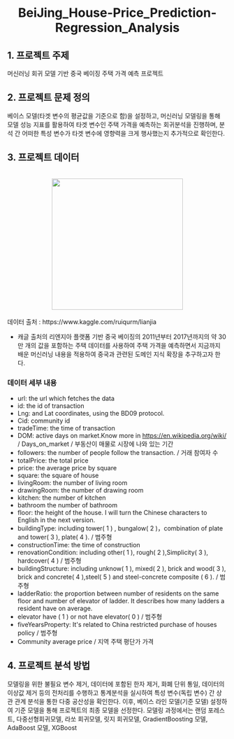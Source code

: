 # <div align="Center">BeiJing_House-Price_Prediction-Regression_Analysis </div>

## 1. 프로젝트 주제 

머신러닝 회귀 모델 기반 중국 베이징 주택 가격 예측 프로젝트 

## 2. 프로젝트 문제 정의 

베이스 모델(타겟 변수의 평균값을 기준으로 함)을 설정하고, 머신러닝 모델링을 통해 모델 성능 지표를 활용하여 타겟 변수인 주택 가격을 예측하는 회귀분석을 진행하며, 분석 간 어떠한 특성 변수가 타겟 변수에 영향력을 크게 행사했는지 추가적으로 확인한다. 

## 3. 프로젝트 데이터 

<br>
<div align="Center"><img src='https://imgur.com/CxTKWWn.png' width = '300'></div>
<br>
데이터 출처 : https://www.kaggle.com/ruiqurm/lianjia

- 캐글 출처의 리엔지아 플랫폼 기반 중국 베이징의 2011년부터 2017년까지의 약 30만 개의 값을 포함하는 주택 데이터를 사용하여 주택 가격을 예측하면서 지금까지 배운 머신러닝 내용을 적용하여 중국과 관련된 도메인 지식 확장을 추구하고자 한다.

### 데이터 세부 내용

- url: the url which fetches the data
- id: the id of transaction
- Lng: and Lat coordinates, using the BD09 protocol.
- Cid: community id
- tradeTime: the time of transaction
- DOM: active days on market.Know more in https://en.wikipedia.org/wiki/ / Days_on_market / 부동산이 매물로 시장에 나와 있는 기간
- followers: the number of people follow the transaction. / 거래 참여자 수
- totalPrice: the total price
- price: the average price by square
- square: the square of house
- livingRoom: the number of living room
- drawingRoom: the number of drawing room
- kitchen: the number of kitchen
- bathroom the number of bathroom
- floor: the height of the house. I will turn the Chinese characters to English in the next version.
- buildingType: including tower( 1 ) , bungalow( 2 )，combination of plate and tower( 3 ), plate( 4 ). / 범주형 
- constructionTime: the time of construction
- renovationCondition: including other( 1 ), rough( 2 ),Simplicity( 3 ), hardcover( 4 ) / 범주형
- buildingStructure: including unknow( 1 ), mixed( 2 ), brick and wood( 3 ), brick and concrete( 4 ),steel( 5 ) and steel-concrete composite ( 6 ). / 범주형
- ladderRatio: the proportion between number of residents on the same floor and number of elevator of ladder. It describes how many ladders a resident have on average.
- elevator have ( 1 ) or not have elevator( 0 ) / 범주형
- fiveYearsProperty: It's related to China restricted purchase of houses policy / 범주형
- Community average price / 지역 주택 평단가 가격

## 4. 프로젝트 분석 방법 

모델링을 위한 불필요 변수 제거, 데이터에 포함된 한자 제거, 화폐 단위 통일, 데이터의 이상값 제거 등의 전처리를 수행하고 통계분석을 실시하여 특성 변수(독립 변수) 간 상관 관계 분석을 통한 다중 공산성을 확인한다. 이후, 베이스 라인 모델(기준 모델) 설정하여 기준 모델을 통해 프로젝트의 최종 모델을 선정한다. 모델링 과정에서는 랜덤 포레스트, 다중선형회귀모델, 라쏘 회귀모델, 릿지 회귀모델, GradientBoosting 모델, AdaBoost 모델, XGBoost    
